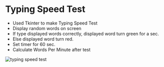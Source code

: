 # Typing Speed Test

- Used Tkinter to make Typing Speed Test
- Display random words on screen 
- If type displayed words correctly, displayed word turn green for a sec.
- Else displayed word turn red.
- Set timer for 60 sec.
- Calculate Words Per Minute after test

![typing speed test](https://user-images.githubusercontent.com/116648895/220921293-ef583e7a-2d21-42c8-881e-80046e8bc5f9.gif)
